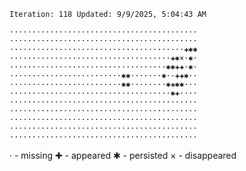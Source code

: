 `Iteration: 118 Updated: 9/9/2025, 5:04:43 AM`
<!-- GOL_START -->
`··········································`</br>
`··········································`</br>
`·······································✚✱✱`</br>
`····································✚✱×·✱·`</br>
`···································✱✱✚✚·✱·`</br>
`·························✱✱·······✱··✚✚✱··`</br>
`·························✱✱········✱✚✱✱···`</br>
`····································✱✚····`</br>
`··········································`</br>
`··········································`</br>
`··········································`</br>
`··········································`</br>
`··········································`</br>
<!-- GOL_END -->
· - missing
✚ - appeared
✱ - persisted
× - disappeared